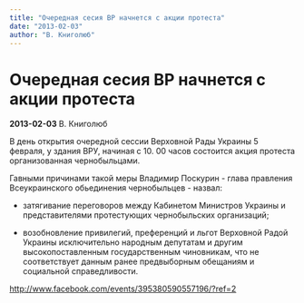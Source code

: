 ```yaml
---
title: "Очередная сесия ВР начнется с акции протеста"
date: "2013-02-03"
author: "В. Книголюб"
---
```


# Очередная сесия ВР начнется с акции протеста

**2013-02-03** В. Книголюб

В день открытия очередной сессии Верховной Рады Украины 5 февраля, у здания ВРУ, начиная с 10. 00 часов состоится акция протеста организованная чернобыльцами.

Гавными причинами такой меры Владимир Поскурин - глава правления Всеукраинского обьединения чернобыльцев - назвал:

- зaтягивание переговоров между Кабинетом Министров Украины и представителями протестующих чернобыльских организаций;

- возобновление привилегий, преференций и льгот Верховной Радой Украины исключительно народным депутатам и другим высокопоставленным государственным чиновникам, что не соответствует данным ранее предвыборным обещаниям и социальной справедливости.

http://www.facebook.com/events/395380590557196/?ref=2